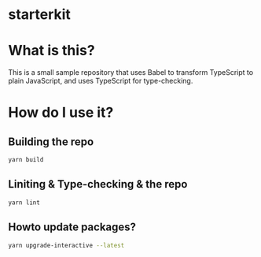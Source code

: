 # starterkit

# What is this?

This is a small sample repository that uses Babel to transform TypeScript to plain JavaScript, and uses TypeScript for type-checking.

# How do I use it?

## Building the repo

```sh
yarn build
```

## Liniting & Type-checking & the repo

```sh
yarn lint
```

## Howto update packages?

```sh
yarn upgrade-interactive --latest
```